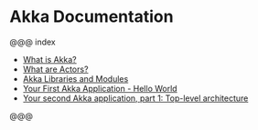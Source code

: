 # Akka Documentation

@@@ index

 * [What is Akka?](introduction.md)
 * [What are Actors?](actors-intro.md)
 * [Akka Libraries and Modules](modules.md)
 * [Your First Akka Application - Hello World](quickstart.md)
 * [Your second Akka application, part 1: Top-level architecture](tutorial_1.md)

@@@